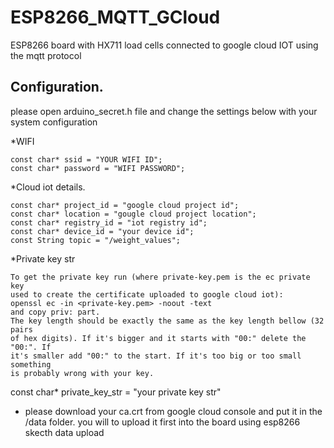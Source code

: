 # ESP8266_MQTT_GCloud
ESP8266 board with HX711 load cells connected to google cloud IOT using the mqtt protocol

## Configuration.
please open arduino_secret.h file and change the settings below with your system configuration


*WIFI
```
const char* ssid = "YOUR WIFI ID";
const char* password = "WIFI PASSWORD";
```


*Cloud iot details.

```
const char* project_id = "google cloud project id";
const char* location = "gougle cloud project location";
const char* registry_id = "iot registry id";
const char* device_id = "your device id";
const String topic = "/weight_values";
```


*Private key str
```
To get the private key run (where private-key.pem is the ec private key
used to create the certificate uploaded to google cloud iot):
openssl ec -in <private-key.pem> -noout -text
and copy priv: part.
The key length should be exactly the same as the key length bellow (32 pairs
of hex digits). If it's bigger and it starts with "00:" delete the "00:". If
it's smaller add "00:" to the start. If it's too big or too small something
is probably wrong with your key.
```
const char* private_key_str = "your private key str"

* please download your ca.crt from google cloud console and put it in the /data folder. you will to upload it first into the board
using esp8266 skecth data upload
